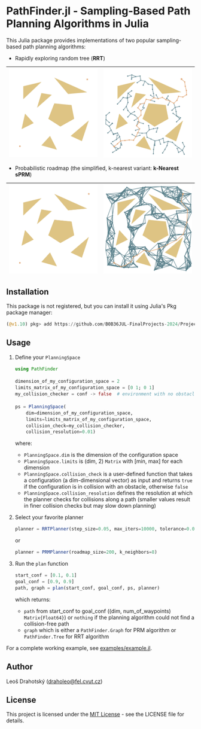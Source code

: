 # PathFinder.jl - Sampling-Based Path Planning Algorithms in Julia

This Julia package provides implementations of two popular sampling-based path planning algorithms:

- Rapidly exploring random tree (**RRT**)

|![RRT](examples/results/rrt_hard.gif) |![RRT](examples/results/rrt_hard.svg) |
|--------------------------------------|--------------------------------------|

- Probabilistic roadmap (the simplified, k-nearest variant: **k-Nearest sPRM**)

|![PRM](examples/results/prm_hard.gif) |![PRM](examples/results/prm_hard.svg) |
|--------------------------------------|--------------------------------------|

## Installation

This package is not registered, but you can install it using Julia's Pkg package manager:

```julia
(@v1.10) pkg> add https://github.com/B0B36JUL-FinalProjects-2024/Project_draholeo
```

## Usage

1. Define your `PlanningSpace`

    ```julia
    using PathFinder

    dimension_of_my_configuration_space = 2
    limits_matrix_of_my_configuration_space = [0 1; 0 1]
    my_collision_checker = conf -> false  # environment with no obstacles

    ps = PlanningSpace(
        dim=dimension_of_my_configuration_space,
        limits=limits_matrix_of_my_configuration_space,
        collision_check=my_collision_checker,
        collision_resolution=0.01)
    ```
    where:
    - `PlanningSpace.dim` is the dimension of the configuration space
    - `PlanningSpace.limits` is (dim, 2) `Matrix` with [min, max] for each dimension
    - `PlanningSpace.collision_check` is a user-defined function that takes a configuration (a dim-dimensional vector) as input and returns `true` if the configuration is in collision with an obstacle, otherwise `false`
    - `PlanningSpace.collision_resolution` defines the resolution at which the planner checks for collisions along a path (smaller values result in finer collision checks but may slow down planning)

2. Select your favorite planner

    ```julia
    planner = RRTPlanner(step_size=0.05, max_iters=10000, tolerance=0.05)
    ```
    or
    ```julia
    planner = PRMPlanner(roadmap_size=200, k_neighbors=8)
    ```


3. Run the `plan` function
    
    ```julia
    start_conf = [0.1, 0.1]
    goal_conf = [0.9, 0.9]
    path, graph = plan(start_conf, goal_conf, ps, planner)
    ```
    which returns:
    - `path` from start_conf to goal_conf ((dim, num_of_waypoints) `Matrix{Float64}`) or `nothing` if the planning algorithm could not find a collision-free path
    - `graph` which is either a `PathFinder.Graph` for PRM algorithm or `PathFinder.Tree` for RRT algorithm

For a complete working example, see [examples/example.jl](examples/example.jl).

## Author

Leoš Drahotský (draholeo@fel.cvut.cz)

## License

This project is licensed under the [MIT License](LICENSE) - see the LICENSE file for details.
